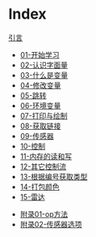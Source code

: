 Index
===

[引言](../README.md)

- [01-开始学习](./01-start.md)
- [02-认识字面量](./02-learn-literal.md)
- [03-什么是变量](./03-what-is-variable.md)
- [04-修改变量](./04-change-variable.md)
- [05-跳转](./05-jump.md)
- [06-环境变量](./06-env-vars.md)
- [07-打印与绘制](./07-print-and-draw.md)
- [08-获取链接](./08-getlink.md)
- [09-传感器](./09-sensor.md)
- [10-控制](./10-control.md)
- [11-内存的读和写](./11-read-and-write-of-memory.md)
- [12-其它控制流](./12-other-control-flow.md)
- [13-根据编号获取类型](./13-lookup.md)
- [14-打包颜色](./14-pack-color.md)
- [15-雷达](./15-radar.md)

* [附录01-op方法](./appendix-01-op-method.md)
* [附录02-传感器选项](./appendix-02-sensor-options.md)
